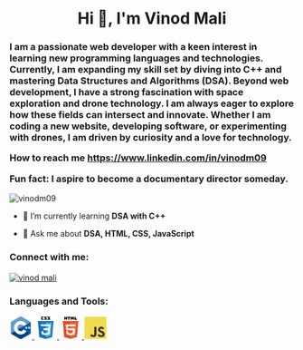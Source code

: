 <h1 align="center">Hi 👋, I'm Vinod Mali</h1>
<h3 align="left">I am a passionate web developer with a keen interest in learning new programming languages and technologies. Currently, I am expanding my skill set by diving into C++ and mastering Data Structures and Algorithms (DSA). Beyond web development, I have a strong fascination with space exploration and drone technology. I am always eager to explore how these fields can intersect and innovate. Whether I am coding a new website, developing software, or experimenting with drones, I am driven by curiosity and a love for technology.

How to reach me https://www.linkedin.com/in/vinodm09

Fun fact: I aspire to become a documentary director someday.</h3>

<p align="left"> <img src="https://komarev.com/ghpvc/?username=vinodm09&label=Profile%20views&color=0e75b6&style=flat" alt="vinodm09" /> </p>

- 🌱 I’m currently learning **DSA with C++**

- 💬 Ask me about **DSA, HTML, CSS, JavaScript**

<h3 align="left">Connect with me:</h3>
<p align="left">
<a href="https://linkedin.com/in/vinodm09" target="blank"><img align="center" src="https://raw.githubusercontent.com/rahuldkjain/github-profile-readme-generator/master/src/images/icons/Social/linked-in-alt.svg" alt="vinod mali" height="30" width="40" /></a>
</p>

<h3 align="left">Languages and Tools:</h3>
<p align="left"> <a href="https://www.w3schools.com/cpp/" target="_blank" rel="noreferrer"> <img src="https://raw.githubusercontent.com/devicons/devicon/master/icons/cplusplus/cplusplus-original.svg" alt="cplusplus" width="40" height="40"/> </a> <a href="https://www.w3schools.com/css/" target="_blank" rel="noreferrer"> <img src="https://raw.githubusercontent.com/devicons/devicon/master/icons/css3/css3-original-wordmark.svg" alt="css3" width="40" height="40"/> </a> <a href="https://www.w3.org/html/" target="_blank" rel="noreferrer"> <img src="https://raw.githubusercontent.com/devicons/devicon/master/icons/html5/html5-original-wordmark.svg" alt="html5" width="40" height="40"/> </a> <a href="https://developer.mozilla.org/en-US/docs/Web/JavaScript" target="_blank" rel="noreferrer"> <img src="https://raw.githubusercontent.com/devicons/devicon/master/icons/javascript/javascript-original.svg" alt="javascript" width="40" height="40"/> </a> </p>
